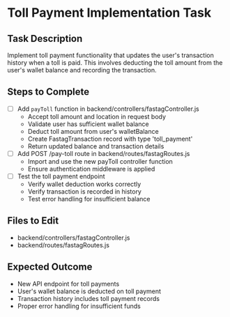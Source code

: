 # Toll Payment Implementation Task

## Task Description
Implement toll payment functionality that updates the user's transaction history when a toll is paid. This involves deducting the toll amount from the user's wallet balance and recording the transaction.

## Steps to Complete
- [ ] Add `payToll` function in backend/controllers/fastagController.js
  - Accept toll amount and location in request body
  - Validate user has sufficient wallet balance
  - Deduct toll amount from user's walletBalance
  - Create FastagTransaction record with type 'toll_payment'
  - Return updated balance and transaction details
- [ ] Add POST /pay-toll route in backend/routes/fastagRoutes.js
  - Import and use the new payToll controller function
  - Ensure authentication middleware is applied
- [ ] Test the toll payment endpoint
  - Verify wallet deduction works correctly
  - Verify transaction is recorded in history
  - Test error handling for insufficient balance

## Files to Edit
- backend/controllers/fastagController.js
- backend/routes/fastagRoutes.js

## Expected Outcome
- New API endpoint for toll payments
- User's wallet balance is deducted on toll payment
- Transaction history includes toll payment records
- Proper error handling for insufficient funds
